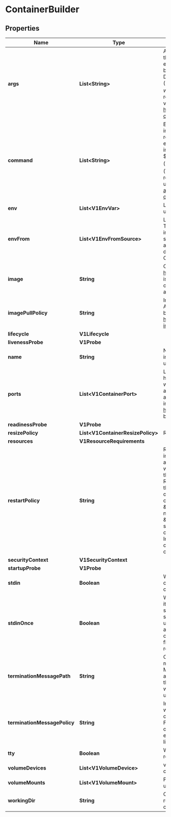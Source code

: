 

# ContainerBuilder


## Properties

| Name | Type | Description | Notes |
|------------ | ------------- | ------------- | -------------|
|**args** | **List&lt;String&gt;** | Arguments to the entrypoint. The container image&#39;s CMD is used if this is not provided. Variable references $(VAR_NAME) are expanded using the container&#39;s environment. If a variable cannot be resolved, the reference in the input string will be unchanged. Double $$ are reduced to a single $, which allows for escaping the $(VAR_NAME) syntax: i.e. \&quot;$$(VAR_NAME)\&quot; will produce the string literal \&quot;$(VAR_NAME)\&quot;. Escaped references will never be expanded, regardless of whether the variable exists or not. Cannot be updated. More info: https://kubernetes.io/docs/tasks/inject-data-application/define-command-argument-container/#running-a-command-in-a-shell |  [optional] |
|**command** | **List&lt;String&gt;** | Entrypoint array. Not executed within a shell. The container image&#39;s ENTRYPOINT is used if this is not provided. Variable references $(VAR_NAME) are expanded using the container&#39;s environment. If a variable cannot be resolved, the reference in the input string will be unchanged. Double $$ are reduced to a single $, which allows for escaping the $(VAR_NAME) syntax: i.e. \&quot;$$(VAR_NAME)\&quot; will produce the string literal \&quot;$(VAR_NAME)\&quot;. Escaped references will never be expanded, regardless of whether the variable exists or not. Cannot be updated. More info: https://kubernetes.io/docs/tasks/inject-data-application/define-command-argument-container/#running-a-command-in-a-shell |  [optional] |
|**env** | **List&lt;V1EnvVar&gt;** | List of environment variables to set in the container. Cannot be updated. |  [optional] |
|**envFrom** | **List&lt;V1EnvFromSource&gt;** | List of sources to populate environment variables in the container. The keys defined within a source must be a C_IDENTIFIER. All invalid keys will be reported as an event when the container is starting. When a key exists in multiple sources, the value associated with the last source will take precedence. Values defined by an Env with a duplicate key will take precedence. Cannot be updated. |  [optional] |
|**image** | **String** | Container image name. More info: https://kubernetes.io/docs/concepts/containers/images This field is optional to allow higher level config management to default or override container images in workload controllers like Deployments and StatefulSets. |  [optional] |
|**imagePullPolicy** | **String** | Image pull policy. One of Always, Never, IfNotPresent. Defaults to Always if :latest tag is specified, or IfNotPresent otherwise. Cannot be updated. More info: https://kubernetes.io/docs/concepts/containers/images#updating-images |  [optional] |
|**lifecycle** | **V1Lifecycle** |  |  [optional] |
|**livenessProbe** | **V1Probe** |  |  [optional] |
|**name** | **String** | Name of the container specified as a DNS_LABEL. Each container in a pod must have a unique name (DNS_LABEL). Cannot be updated. |  |
|**ports** | **List&lt;V1ContainerPort&gt;** | List of ports to expose from the container. Not specifying a port here DOES NOT prevent that port from being exposed. Any port which is listening on the default \&quot;0.0.0.0\&quot; address inside a container will be accessible from the network. Modifying this array with strategic merge patch may corrupt the data. For more information See https://github.com/kubernetes/kubernetes/issues/108255. Cannot be updated. |  [optional] |
|**readinessProbe** | **V1Probe** |  |  [optional] |
|**resizePolicy** | **List&lt;V1ContainerResizePolicy&gt;** | Resources resize policy for the container. |  [optional] |
|**resources** | **V1ResourceRequirements** |  |  [optional] |
|**restartPolicy** | **String** | RestartPolicy defines the restart behavior of individual containers in a pod. This field may only be set for init containers, and the only allowed value is \&quot;Always\&quot;. For non-init containers or when this field is not specified, the restart behavior is defined by the Pod&#39;s restart policy and the container type. Setting the RestartPolicy as \&quot;Always\&quot; for the init container will have the following effect: this init container will be continually restarted on exit until all regular containers have terminated. Once all regular containers have completed, all init containers with restartPolicy \&quot;Always\&quot; will be shut down. This lifecycle differs from normal init containers and is often referred to as a \&quot;sidecar\&quot; container. Although this init container still starts in the init container sequence, it does not wait for the container to complete before proceeding to the next init container. Instead, the next init container starts immediately after this init container is started, or after any startupProbe has successfully completed. |  [optional] |
|**securityContext** | **V1SecurityContext** |  |  [optional] |
|**startupProbe** | **V1Probe** |  |  [optional] |
|**stdin** | **Boolean** | Whether this container should allocate a buffer for stdin in the container runtime. If this is not set, reads from stdin in the container will always result in EOF. Default is false. |  [optional] |
|**stdinOnce** | **Boolean** | Whether the container runtime should close the stdin channel after it has been opened by a single attach. When stdin is true the stdin stream will remain open across multiple attach sessions. If stdinOnce is set to true, stdin is opened on container start, is empty until the first client attaches to stdin, and then remains open and accepts data until the client disconnects, at which time stdin is closed and remains closed until the container is restarted. If this flag is false, a container processes that reads from stdin will never receive an EOF. Default is false |  [optional] |
|**terminationMessagePath** | **String** | Optional: Path at which the file to which the container&#39;s termination message will be written is mounted into the container&#39;s filesystem. Message written is intended to be brief final status, such as an assertion failure message. Will be truncated by the node if greater than 4096 bytes. The total message length across all containers will be limited to 12kb. Defaults to /dev/termination-log. Cannot be updated. |  [optional] |
|**terminationMessagePolicy** | **String** | Indicate how the termination message should be populated. File will use the contents of terminationMessagePath to populate the container status message on both success and failure. FallbackToLogsOnError will use the last chunk of container log output if the termination message file is empty and the container exited with an error. The log output is limited to 2048 bytes or 80 lines, whichever is smaller. Defaults to File. Cannot be updated. |  [optional] |
|**tty** | **Boolean** | Whether this container should allocate a TTY for itself, also requires &#39;stdin&#39; to be true. Default is false. |  [optional] |
|**volumeDevices** | **List&lt;V1VolumeDevice&gt;** | volumeDevices is the list of block devices to be used by the container. |  [optional] |
|**volumeMounts** | **List&lt;V1VolumeMount&gt;** | Pod volumes to mount into the container&#39;s filesystem. Cannot be updated. |  [optional] |
|**workingDir** | **String** | Container&#39;s working directory. If not specified, the container runtime&#39;s default will be used, which might be configured in the container image. Cannot be updated. |  [optional] |



